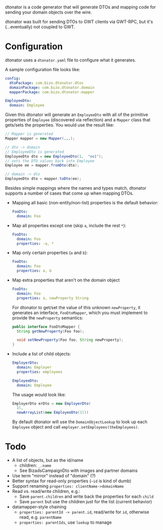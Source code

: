 
dtonator is a code generator that will generate DTOs and mapping code for sending your domain objects over the wire.

dtonator was built for sending DTOs to GWT clients via GWT-RPC, but it's (...eventually) not coupled to GWT.

Configuration
=============

dtonator uses a `dtonator.yaml` file to configure what it generates.

A sample configuration file looks like:

```yaml
config:
  dtoPackage: com.bizo.dtonator.dtos
  domainPackage: com.bizo.dtonator.domain
  mapperPackage: com.bizo.dtonator.mapper

EmployeeDto:
  domain: Employee
```

Given this dtonator will generate an `EmployeeDto` with all of the primitive properties of `Employee` (discovered via reflection) and a `Mapper` class that gets/sets the properties. You would use the result like:

```java
// Mapper is generated
Mapper mapper = new Mapper(...);

// dto -> domain
// EmployeeDto is generated
EmployeeDto dto = new EmployeeDto(1,  "ee1");
// sets the DTO values back into Employee
Employee ee = mapper.fromDto(dto);

// domain -> dto
EmployeeDto dto = mapper.toDto(ee);
```

Besides simple mappings where the names and types match, dtonator supports a number of cases that come up when mapping DTOs.

* Mapping all basic (non-entity/non-list) properties is the default behavior:

  ```yaml
  FooDto:
    domain: Foo
  ```

* Map all properties except one (skip `a`, include the rest `*`):

  ```yaml
  FooDto:
    domain: Foo
    properties: -a, *
  ```

* Map only certain properties (`a` and `b`):

  ```yaml
  FooDto:
    domain: Foo
    properties: a, b
  ```

* Map extra properties that aren't on the domain object

  ```yaml
  FooDto:
    domain: Foo
    properties: a, newProperty String
  ```

  For dtonator to get/set the value of this unknown `newProperty`, it generates an interface, `FooDtoMapper`, which you must implement to provide the `newProperty` semantics:

  ```java
  public interface FooDtoMapper {
    String getNewProperty(Foo foo);

    void setNewProperty(Foo foo, String newProperty);
  }
  ```

* Include a list of child objects:

  ```yaml
  EmployerDto:
    domain: Employer
    properties: employees

  EmployeeDto:
    domain: Employee
  ```

  The usage would look like:

  ```java
  EmployerDto erDto = new EmployerDto(
    1l,
    newArrayList(new EmployeeDto(1l))
  ```

  By default dtonator will use the `DomainObjectLookup` to look up each `Employee` object and call `employer.setEmployees(theEmployees)`. 

Todo
====

* A list of objects, but as the id/name
  * children: `_.name`
  * See BizadsCampaignDto with images and partner domains
* Use term "mirror" instead of "domain" (?)
* Better syntax for read-only properties (`~id` is kind of dumb)
* Support renaming `properties: clientName->domainName`
* Read vs. read/write children, e.g.:
  * Save `parent.children` and write back the properties for each `child`
  * Save `parent` but use the children just for the list (current behavior)
* datamapper-style chaining
  * `properties: parentId -> parent.id`, read/write for `id`, otherwise read, e.g. `parentName`
  * `properties: parentIds`, use `lookup` to manage

